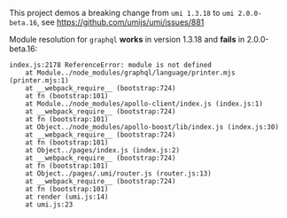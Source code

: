 This project demos a breaking change from `umi 1.3.18` to `umi 2.0.0-beta.16`, see https://github.com/umijs/umi/issues/881

Module resolution for `graphql` **works** in version 1.3.18 and **fails** in 2.0.0-beta.16:
```Shell
index.js:2178 ReferenceError: module is not defined
    at Module../node_modules/graphql/language/printer.mjs (printer.mjs:1)
    at __webpack_require__ (bootstrap:724)
    at fn (bootstrap:101)
    at Module../node_modules/apollo-client/index.js (index.js:1)
    at __webpack_require__ (bootstrap:724)
    at fn (bootstrap:101)
    at Object../node_modules/apollo-boost/lib/index.js (index.js:30)
    at __webpack_require__ (bootstrap:724)
    at fn (bootstrap:101)
    at Object../pages/index.js (index.js:2)
    at __webpack_require__ (bootstrap:724)
    at fn (bootstrap:101)
    at Object../pages/.umi/router.js (router.js:13)
    at __webpack_require__ (bootstrap:724)
    at fn (bootstrap:101)
    at render (umi.js:14)
    at umi.js:23
```
